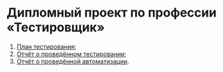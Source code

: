 # Дипломный проект по профессии «Тестировщик»

1. [План тестирования](https://github.com/valeit98/Project_Diploma/blob/main/Plan.md);
2. [Отчёт о проведённом тестировании](https://github.com/valeit98/Project_Diploma/blob/main/Report.md);
3. [Отчёт о проведённой автоматизации](https://github.com/valeit98/Project_Diploma/blob/main/Summary.md).

